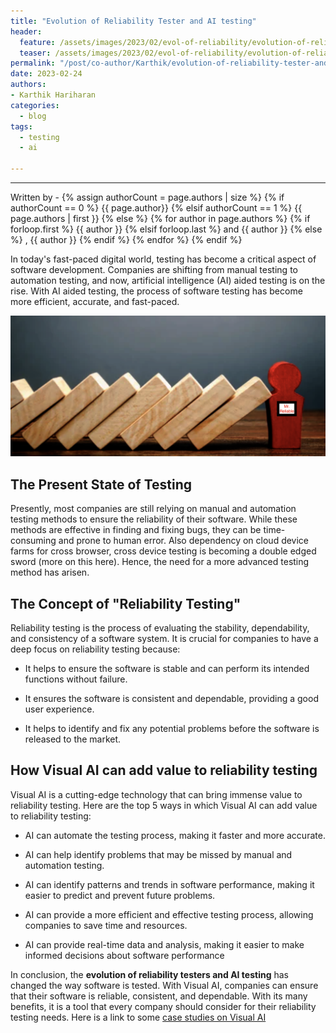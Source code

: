 ```yaml
---
title: "Evolution of Reliability Tester and AI testing"
header:
  feature: /assets/images/2023/02/evol-of-reliability/evolution-of-reliability.png
  teaser: /assets/images/2023/02/evol-of-reliability/evolution-of-reliability.png
permalink: "/post/co-author/Karthik/evolution-of-reliability-tester-and-ai-testing.html"
date: 2023-02-24
authors:
- Karthik Hariharan
categories:
  - blog
tags:
  - testing
  - ai

---
```



<hr>
<p>
 Written by -
{% assign authorCount = page.authors | size %}
{% if authorCount == 0 %}
   {{ page.author}}
{% elsif authorCount == 1 %}
    {{ page.authors | first }}         
{% else %}
    {% for author in page.authors %}
        {% if forloop.first %}
            {{ author }}
        {% elsif forloop.last %}
            and {{ author }}
        {% else %}
            , {{ author }}
        {% endif %}
    {% endfor %}
{% endif %}
</p>


In today's fast-paced digital world, testing has become a critical aspect of 
software development. Companies are shifting from manual testing to automation 
testing, and now, artificial intelligence (AI) aided testing is on the rise. With AI 
aided testing, the process of software testing has become more efficient, 
accurate, and fast-paced.


![a set of books leaning towards each other](/assets/images/2023/02/evol-of-reliability/evolution-of-reliability.png)


## The Present State of Testing


Presently, most companies are still relying on manual and automation testing 
methods to ensure the reliability of their software. While these methods are 
effective in finding and fixing bugs, they can be time-consuming and prone to 
human error. Also dependency on cloud device farms for cross browser, cross 
device testing is becoming a double edged sword (more on this here). Hence, the 
need for a more advanced testing method has arisen.


## The Concept of "Reliability Testing"


Reliability testing is the process of evaluating the stability, dependability, and 
consistency of a software system. It is crucial for companies to have a deep 
focus on reliability testing because:

 - It helps to ensure the software is stable and can perform its intended 
functions without failure.


 - It ensures the software is consistent and dependable, providing a good 
user experience.

 - It helps to identify and fix any potential problems before the software is 
released to the market.


## How Visual AI can add value to reliability testing


Visual AI is a cutting-edge technology that can bring immense value to reliability 
testing. Here are the top 5 ways in which Visual AI can add value to reliability 
testing:

 - AI can automate the testing process, making it faster and more 
accurate.

 - AI can help identify problems that may be missed by manual and 
automation testing.

 - AI can identify patterns and trends in software performance, making it 
easier to predict and prevent future problems.

 - AI can provide a more efficient and effective testing process, allowing 
companies to save time and resources.

 - AI can provide real-time data and analysis, making it easier to make 
informed decisions about software performance


In conclusion, the **evolution of reliability testers and AI testing** has changed the 
way software is tested. With Visual AI, companies can ensure that their software 
is reliable, consistent, and dependable. With its many benefits, it is a tool that 
every company should consider for their reliability testing needs. Here is a link to 
some [case studies on Visual AI](https://applitools.com/case-studies/)



